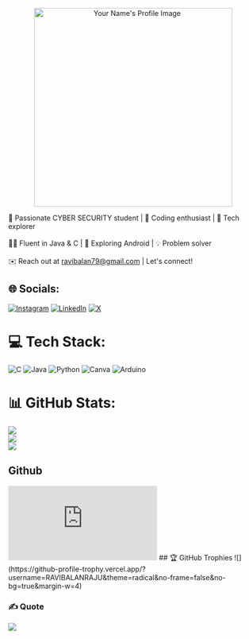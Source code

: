 <p align="center">
    <img src="https://avatars.githubusercontent.com/u/99718552?s=400&u=bdd54a495330009cd5c92d72954a30a1065a5b51&v=4" alt="Your Name's Profile Image" width="400">
  </p> 
  
  🌟 Passionate CYBER SECURITY student | 🚀 Coding enthusiast | 🌱 Tech explorer<br><br>👨‍💻 Fluent in Java & C | 📱 Exploring Android | 💡 Problem solver<br><br>✉️ Reach out at ravibalan79@gmail.com |  Let's connect!<br>
  
  
  ## 🌐 Socials:
  [![Instagram](https://img.shields.io/badge/Instagram-%23E4405F.svg?logo=Instagram&logoColor=white)](https://instagram.com/dheeran_ravibalan) [![LinkedIn](https://img.shields.io/badge/LinkedIn-%230077B5.svg?logo=linkedin&logoColor=white)](https://www.linkedin.com/in/ravibalan-r) [![X](https://img.shields.io/badge/X-black.svg?logo=X&logoColor=white)](https://x.com/GAMEPLAYER_RAVI?s=09) 
  
  # 💻 Tech Stack:
  ![C](https://img.shields.io/badge/c-%2300599C.svg?style=for-the-badge&logo=c&logoColor=white)  ![Java](https://img.shields.io/badge/java-%23ED8B00.svg?style=for-the-badge&logo=openjdk&logoColor=white) ![Python](https://img.shields.io/badge/python-3670A0?style=for-the-badge&logo=python&logoColor=ffdd54) ![Canva](https://img.shields.io/badge/Canva-%2300C4CC.svg?style=for-the-badge&logo=Canva&logoColor=white) ![Arduino](https://img.shields.io/badge/-Arduino-00979D?style=for-the-badge&logo=Arduino&logoColor=white)
  # 📊 GitHub Stats:
  ![](https://github-readme-stats.vercel.app/api?username=RAVIBALANRAJU&theme=dark&hide_border=false&include_all_commits=false&count_private=false)<br/>
  ![](https://github-readme-streak-stats.herokuapp.com/?user=RAVIBALANRAJU&theme=dark&hide_border=false)<br/>
  ![](https://github-readme-stats.vercel.app/api/top-langs/?username=RAVIBALANRAJU&theme=dark&hide_border=false&include_all_commits=false&count_private=false&layout=compact)
  ##    Github 
  <iframe src="https://tryhackme.com/api/v2/badges/public-profile?userPublicId=1690412" style='border:none;'></iframe>
  ## 🏆 GitHub Trophies
  ![](https://github-profile-trophy.vercel.app/?username=RAVIBALANRAJU&theme=radical&no-frame=false&no-bg=true&margin-w=4)
  
  ### ✍️ Quote
  ![](https://quotes-github-readme.vercel.app/api?type=horizontal&theme=radical&quote=Do%20what%20you%20can%20)
